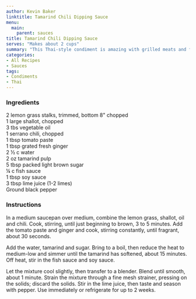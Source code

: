 ```yaml
---
author: Kevin Baker
linktitle: Tamarind Chili Dipping Sauce
menu:
  main:
    parent: sauces
title: Tamarind Chili Dipping Sauce
serves: "Makes about 2 cups"
summary: "This Thai-style condiment is amazing with grilled meats and fried foods."
categories:
- All Recipes
- Sauces
tags:
- Condiments
- Thai
---
```

### Ingredients

<div class="ingredient-list">

2 lemon grass stalks, trimmed, bottom 8" chopped  
1 large shallot, chopped  
3 tbs vegetable oil  
1 serrano chili, chopped  
1 tbsp tomato paste  
1 tbsp grated fresh ginger  
2 ½ c water  
2 oz tamarind pulp  
5 tbsp packed light brown sugar  
¼ c fish sauce  
1 tbsp soy sauce   
3 tbsp lime juice (1-2 limes)  
Ground black pepper   

</div>

### Instructions
In a medium saucepan over medium, combine the lemon grass, shallot, oil and chili. Cook, stirring, until just beginning to brown, 3 to 5 minutes. Add the tomato paste and ginger and cook, stirring constantly, until fragrant, about 30 seconds. 

Add the water, tamarind and sugar. Bring to a boil, then reduce the heat to medium-low and simmer until the tamarind has softened, about 15 minutes. Off heat, stir in the fish sauce and soy sauce. 

Let the mixture cool slightly, then transfer to a blender. Blend until smooth, about 1 minute. Strain the mixture through a fine mesh strainer, pressing on the solids; discard the solids. Stir in the lime juice, then taste and season with pepper. Use immediately or refrigerate for up to 2 weeks. 